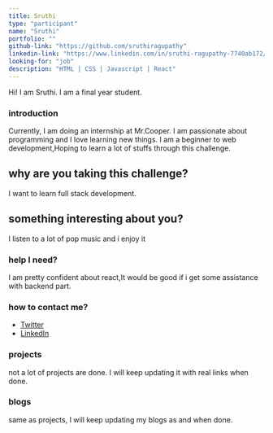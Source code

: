 ```yaml
---
title: Sruthi
type: "participant"
name: "Sruthi"
portfolio: ""
github-link: "https://github.com/sruthiragupathy"
linkedin-link: "https://www.linkedin.com/in/sruthi-ragupathy-7740ab172/"
looking-for: "job"
description: "HTML | CSS | Javascript | React"
---
```


Hi! I am Sruthi. I am a final year student.

### introduction

Currently, I am doing an internship at Mr.Cooper.
I am passionate about programming and I love learning new things.
I am a beginner to web development,Hoping to learn a lot of stuffs through this challenge.


## why are you taking this challenge?

I want to learn full stack development.

## something interesting about you?

I listen to a lot of pop music and i enjoy it

### help I need?

I am pretty confident about react,It would be good if i get some assistance with backend part.

### how to contact me?
- [Twitter](https://twitter.com/Sruthi37318071)
- [LinkedIn](https://www.linkedin.com/in/sruthi-ragupathy-7740ab172/)

### projects

not a lot of projects are done. I will keep updating it with real links when done.


### blogs

same as projects, I will keep updating my blogs as and when done.


